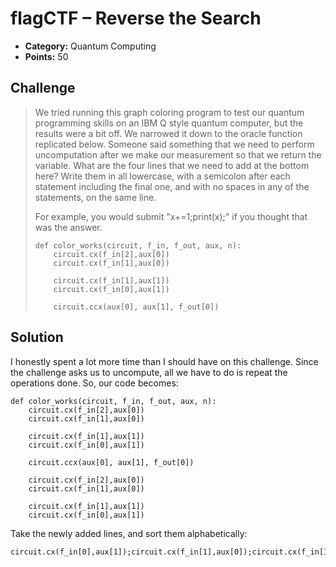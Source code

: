 
# flagCTF – Reverse the Search

* **Category:** Quantum Computing
* **Points:** 50

## Challenge

> We tried running this graph coloring program to test our quantum programming skills on an IBM Q style quantum computer, but the results were a bit off. We narrowed it down to the oracle function replicated below. Someone said something that we need to perform uncomputation after we make our measurement so that we return the variable. What are the four lines that we need to add at the bottom here? Write them in all lowercase, with a semicolon after each statement including the final one, and with no spaces in any of the statements, on the same line.
>
> For example, you would submit "x+=1;print(x);" if you thought that was the answer.
> 
> ```
> def color_works(circuit, f_in, f_out, aux, n):
>     circuit.cx(f_in[2],aux[0])
>     circuit.cx(f_in[1],aux[0])
>     
>     circuit.cx(f_in[1],aux[1])
>     circuit.cx(f_in[0],aux[1])
>     
>     circuit.ccx(aux[0], aux[1], f_out[0])
> ```

## Solution

I honestly spent a lot more time than I should have on this challenge. Since the challenge asks us to uncompute, all we have to do is repeat the operations done. So, our code becomes:

```
def color_works(circuit, f_in, f_out, aux, n):
    circuit.cx(f_in[2],aux[0])
    circuit.cx(f_in[1],aux[0])
    
    circuit.cx(f_in[1],aux[1])
    circuit.cx(f_in[0],aux[1])
    
    circuit.ccx(aux[0], aux[1], f_out[0])

    circuit.cx(f_in[2],aux[0])
    circuit.cx(f_in[1],aux[0])
    
    circuit.cx(f_in[1],aux[1])
    circuit.cx(f_in[0],aux[1])
```

Take the newly added lines, and sort them alphabetically:

```
circuit.cx(f_in[0],aux[1]);circuit.cx(f_in[1],aux[0]);circuit.cx(f_in[1],aux[1]);circuit.cx(f_in[2],aux[0]);
```